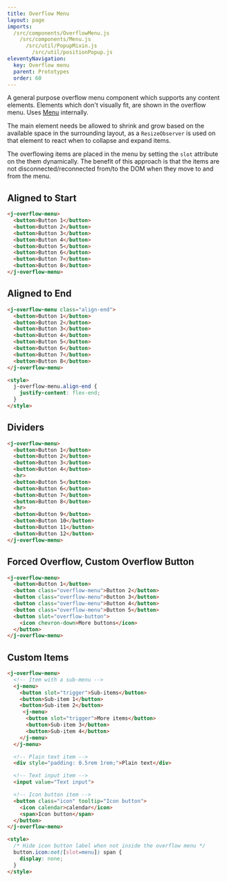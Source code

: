 ```yaml
---
title: Overflow Menu
layout: page
imports:
  /src/components/OverflowMenu.js
    /src/components/Menu.js
      /src/util/PopupMixin.js
        /src/util/positionPopup.js
eleventyNavigation:
  key: Overflow menu
  parent: Prototypes
  order: 60
---
```


A general purpose overflow menu component which supports any content elements. Elements which don't visually fit, are shown in the overflow menu. Uses [Menu](/prototypes/menu) internally.

The main element needs be allowed to shrink and grow based on the available space in the surrounding layout, as a `ResizeObserver` is used on that element to react when to collapse and expand items.

The overflowing items are placed in the menu by setting the `slot` attribute on the them dynamically. The benefit of this approach is that the items are not disconnected/reconnected from/to the DOM when they move to and from the menu.

## Aligned to Start
<render-example></render-example>
```html
<j-overflow-menu>
  <button>Button 1</button>
  <button>Button 2</button>
  <button>Button 3</button>
  <button>Button 4</button>
  <button>Button 5</button>
  <button>Button 6</button>
  <button>Button 7</button>
  <button>Button 8</button>
</j-overflow-menu>
```

## Aligned to End
<render-example></render-example>
```html
<j-overflow-menu class="align-end">
  <button>Button 1</button>
  <button>Button 2</button>
  <button>Button 3</button>
  <button>Button 4</button>
  <button>Button 5</button>
  <button>Button 6</button>
  <button>Button 7</button>
  <button>Button 8</button>
</j-overflow-menu>

<style>
  j-overflow-menu.align-end {
    justify-content: flex-end;
  }
</style>
```

## Dividers
<render-example></render-example>
```html
<j-overflow-menu>
  <button>Button 1</button>
  <button>Button 2</button>
  <button>Button 3</button>
  <button>Button 4</button>
  <hr>
  <button>Button 5</button>
  <button>Button 6</button>
  <button>Button 7</button>
  <button>Button 8</button>
  <hr>
  <button>Button 9</button>
  <button>Button 10</button>
  <button>Button 11</button>
  <button>Button 12</button>
</j-overflow-menu>

```


## Forced Overflow, Custom Overflow Button
<render-example></render-example>
```html
<j-overflow-menu>
  <button>Button 1</button>
  <button class="overflow-menu">Button 2</button>
  <button class="overflow-menu">Button 3</button>
  <button class="overflow-menu">Button 4</button>
  <button class="overflow-menu">Button 5</button>
  <button slot="overflow-button">
    <icon chevron-down>More buttons</icon>
  </button>
</j-overflow-menu>
```


## Custom Items
<render-example></render-example>
```html
<j-overflow-menu>
  <!-- Item with a sub-menu -->
  <j-menu>
    <button slot="trigger">Sub-items</button>
    <button>Sub-item 1</button>
    <button>Sub-item 2</button>
     <j-menu>
      <button slot="trigger">More items</button>
      <button>Sub-item 3</button>
      <button>Sub-item 4</button>
    </j-menu>
  </j-menu>

  <!-- Plain text item -->
  <div style="padding: 0.5rem 1rem;">Plain text</div>

  <!-- Text input item -->
  <input value="Text input">

  <!-- Icon button item -->
  <button class="icon" tooltip="Icon button">
    <icon calendar>calendar</icon>
    <span>Icon button</span>
  </button>
</j-overflow-menu>

<style>
  /* Hide icon button label when not inside the overflow menu */
  button.icon:not([slot=menu]) span {
    display: none;
  }
</style>
```
